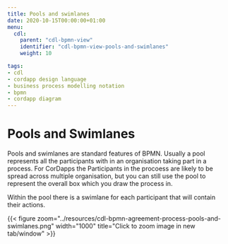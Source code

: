 ```yaml
---
title: Pools and swimlanes
date: 2020-10-15T00:00:00+01:00
menu:
  cdl:
    parent: "cdl-bpmn-view"
    identifier: "cdl-bpmn-view-pools-and-swimlanes"
    weight: 10

tags:
- cdl
- cordapp design language
- business process modelling notation
- bpmn
- cordapp diagram
---
```


# Pools and Swimlanes

Pools and swimlanes are standard features of BPMN. Usually a pool represents all the participants with in an organisation taking part in a process. For CorDapps the Participants in the procoess are likely to be spread across multiple organisation, but you can still use the pool to represent the overall box which you draw the process in.

Within the pool there is a swimlane for each participant that will contain their actions.

{{< figure zoom="../resources/cdl-bpmn-agreement-process-pools-and-swimlanes.png" width="1000" title="Click to zoom image in new tab/window" >}}
